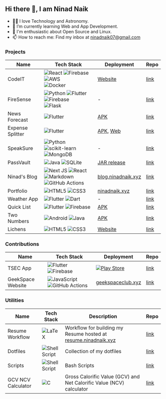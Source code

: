 ## Hi there 👋, I am Ninad Naik

<!--
**ninadnaik10/ninadnaik10** is a ✨ _special_ ✨ repository because its `README.md` (this file) appears on your GitHub profile.-->
- 👨‍💻 I love Technology and Astronomy.
- 🌱 I’m currently learning Web and App Development.
- 🐧 I'm enthusiastic about Open Source and Linux.
- 📫 How to reach me: Find my inbox at <a href="mailto:ninadnaik07&commat;gmail.com">ninadnaik07&commat;gmail.com</a>

### Projects

| Name             | Tech Stack | Deployment | Repo |
| ---------------- | ---------- | --------- | ---- |
| CodeIT           | ![React](https://img.shields.io/badge/react-%2320232a.svg?style=for-the-badge&logo=react&logoColor=%2361DAFB) ![Firebase](https://img.shields.io/badge/firebase-%23039BE5.svg?style=for-the-badge&logo=firebase) ![AWS](https://img.shields.io/badge/AWS-%23FF9900.svg?style=for-the-badge&logo=amazon-aws&logoColor=white) <br> ![Docker](https://img.shields.io/badge/docker-%230db7ed.svg?style=for-the-badge&logo=docker&logoColor=white)         |   [Website](https://codeitonline.xyz/)        |  [link](https://github.com/ninadnaik10/codeit)    |
| FireSense           | ![Python](https://img.shields.io/badge/python-3670A0?style=for-the-badge&logo=python&logoColor=ffdd54) ![Flutter](https://img.shields.io/badge/Flutter-%2302569B.svg?style=for-the-badge&logo=Flutter&logoColor=white) ![Firebase](https://img.shields.io/badge/firebase-%23039BE5.svg?style=for-the-badge&logo=firebase) <br> ![Flask](https://img.shields.io/badge/flask-%23000.svg?style=for-the-badge&logo=flask&logoColor=white)         |   -       |  [link](https://github.com/ninadnaik10/FireSense)   |
| News Forecast    |    ![Flutter](https://img.shields.io/badge/Flutter-%2302569B.svg?style=for-the-badge&logo=Flutter&logoColor=white)      |  [APK](https://github.com/ninadnaik10/News-Forecast/releases)         |  [link](https://github.com/ninadnaik10/News-Forecast)   |
| Expense Splitter |  ![Flutter](https://img.shields.io/badge/Flutter-%2302569B.svg?style=for-the-badge&logo=Flutter&logoColor=white)           |  [APK](https://github.com/ninadnaik10/Expense-Splitter/releases), [Web](https://ninadnaik10.github.io/expense-splitter-web/)         | [link](https://github.com/ninadnaik10/Expense-Splitter)    |
| SpeakSure        | ![Python](https://img.shields.io/badge/python-3670A0?style=for-the-badge&logo=python&logoColor=ffdd54) ![scikit-learn](https://img.shields.io/badge/scikit--learn-%23F7931E.svg?style=for-the-badge&logo=scikit-learn&logoColor=white) <br> ![MongoDB](https://img.shields.io/badge/MongoDB-%234ea94b.svg?style=for-the-badge&logo=mongodb&logoColor=white)           |    -       | [link](https://github.com/ninadnaik10/SpeakSure)      |
| PassVault        | ![Java](https://img.shields.io/badge/java-%23ED8B00.svg?style=for-the-badge&logo=openjdk&logoColor=white) ![SQLite](https://img.shields.io/badge/sqlite-%2307405e.svg?style=for-the-badge&logo=sqlite&logoColor=white)           |   [JAR release](https://github.com/ninadnaik10/PassVault)        | [link](https://github.com/ninadnaik10/PassVault)     |
| Ninad's Blog     | ![Next JS](https://img.shields.io/badge/Next-black?style=for-the-badge&logo=next.js&logoColor=white) ![React](https://img.shields.io/badge/react-%2320232a.svg?style=for-the-badge&logo=react&logoColor=%2361DAFB)  ![Markdown](https://img.shields.io/badge/markdown-%23000000.svg?style=for-the-badge&logo=markdown&logoColor=white) <br> ![GitHub Actions](https://img.shields.io/badge/github%20actions-%232671E5.svg?style=for-the-badge&logo=githubactions&logoColor=white)          |  [blog.ninadnaik.xyz](https://blog.ninadnaik.xyz/)         | [link](https://github.com/ninadnaik10/blog)     |
| Portfolio | ![HTML5](https://img.shields.io/badge/html5-%23E34F26.svg?style=for-the-badge&logo=html5&logoColor=white) 	![CSS3](https://img.shields.io/badge/css3-%231572B6.svg?style=for-the-badge&logo=css3&logoColor=white) | [ninadnaik.xyz](https://ninadnaik.xyz) | [link](https://github.com/ninadnaik10/ninadnaik10.github.io) |
| Weather App | ![Flutter](https://img.shields.io/badge/Flutter-%2302569B.svg?style=for-the-badge&logo=Flutter&logoColor=white) ![Dart](https://img.shields.io/badge/dart-%230175C2.svg?style=for-the-badge&logo=dart&logoColor=white) | - | [link](https://github.com/ninadnaik10/weather-app) |
| Quick List | ![Flutter](https://img.shields.io/badge/Flutter-%2302569B.svg?style=for-the-badge&logo=Flutter&logoColor=white) ![Firebase](https://img.shields.io/badge/firebase-%23039BE5.svg?style=for-the-badge&logo=firebase) | [APK](https://github.com/ninadnaik10/QuickList/releases) | [link](https://github.com/ninadnaik10/QuickList) |
| Two Numbers | ![Android](https://img.shields.io/badge/Android-3DDC84?style=for-the-badge&logo=android&logoColor=white) ![Java](https://img.shields.io/badge/java-%23ED8B00.svg?style=for-the-badge&logo=openjdk&logoColor=white) | [APK](https://github.com/ninadnaik10/twonumbers/releases) | [link](https://github.com/ninadnaik10/twonumbers)
| Lichens | ![HTML5](https://img.shields.io/badge/html5-%23E34F26.svg?style=for-the-badge&logo=html5&logoColor=white) 	![CSS3](https://img.shields.io/badge/css3-%231572B6.svg?style=for-the-badge&logo=css3&logoColor=white) | [Website](https://ninadnaik10.github.io/lichens/) | [link](https://ninadnaik10.github.io/lichens/)

### Contributions

| Name             | Tech Stack | Deployment | Repo |
| ---------------- | ---------- | --------- | ---- |
| TSEC App   | ![Flutter](https://img.shields.io/badge/Flutter-%2302569B.svg?style=for-the-badge&logo=Flutter&logoColor=white) ![Firebase](https://img.shields.io/badge/firebase-%23039BE5.svg?style=for-the-badge&logo=firebase)           |   [![Play Store](https://img.shields.io/badge/Google_Play-414141?style=for-the-badge&logo=google-play&logoColor=white)](https://play.google.com/store/apps/details?id=com.madclubtsec.tsec_application&pcampaignid=web_share)        |  [link](https://github.com/TSEC-MAD-Club/Mobile-App)    |
| GeekSpace Website | ![JavaScript](https://img.shields.io/badge/javascript-%23323330.svg?style=for-the-badge&logo=javascript&logoColor=%23F7DF1E) ![GitHub Actions](https://img.shields.io/badge/github%20actions-%232671E5.svg?style=for-the-badge&logo=githubactions&logoColor=white) | [geekspaceclub.xyz](https://geekspaceclub.xyz/) | [link](https://github.com/geekspaceclub/geekspaceclub.github.io)


### Utilities

| Name | Tech Stack | Description | Repo |
| --- | --- | --- | --- |
| Resume Workflow | ![LaTeX](https://img.shields.io/badge/latex-%23008080.svg?style=for-the-badge&logo=latex&logoColor=white) | Workflow for building my Resume hosted at [resume.ninadnaik.xyz](https://resume.ninadnaik.xyz) | [link](https://github.com/ninadnaik10/resume)
| Dotfiles | ![Shell Script](https://img.shields.io/badge/shell_script-%23121011.svg?style=for-the-badge&logo=gnu-bash&logoColor=white) | Collection of my dotfiles | [link](https://github.com/ninadnaik10/dotfiles) |
| Scripts | ![Shell Script](https://img.shields.io/badge/shell_script-%23121011.svg?style=for-the-badge&logo=gnu-bash&logoColor=white) | Bash Scripts | [link](https://github.com/ninadnaik10/scripts) |
| GCV NCV Calculator | ![C](https://img.shields.io/badge/c-%2300599C.svg?style=for-the-badge&logo=c&logoColor=white) | Gross Calorific Value (GCV) and Net Calorific Value (NCV) calculator | [link](https://github.com/ninadnaik10/gcv_ncv_calculator)
